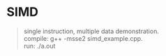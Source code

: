 SIMD
====

> single instruction, multiple data demonstration. <br /> 
compile: g++ -msse2 simd_example.cpp. <br />
run: ./a.out
